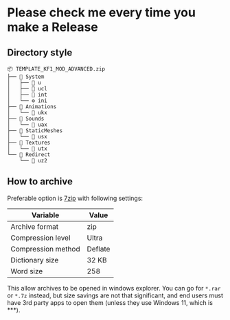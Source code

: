 # Please check me every time you make a Release

## Directory style

```text
📦 TEMPLATE_KF1_MOD_ADVANCED.zip
├── 📁 System
│   ├── 📄 u
│   ├── 📄 ucl
│   ├── 📄 int
│   └── ⚙️ ini
├── 📁 Animations
│   └── 📄 ukx
├── 📁 Sounds
│   └── 📄 uax
├── 📁 StaticMeshes
│   └── 📄 usx
├── 📁 Textures
│   └── 📄 utx
└── 📁 Redirect
    └── 📄 uz2
```

## How to archive

Preferable option is [7zip](https://www.7-zip.org/) with following settings:

|Variable           |Value    |
|---                |---      |
|Archive format     |zip      |
|Compression level  |Ultra    |
|Compression method |Deflate  |
|Dictionary size    |32 KB    |
|Word size          |258      |

This allow archives to be opened in windows explorer. You can go for `*.rar` or `*.7z` instead, but size savings are not that significant, and end users must have 3rd party apps to open them (unless they use Windows 11, which is ***).
